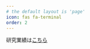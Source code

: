 ```yaml
---
# the default layout is 'page'
icon: fas fa-terminal
order: 2
---
```




研究業績は[こちら](https://fukushimahj.github.io/pages/categories/%E7%A0%94%E7%A9%B6%E6%A5%AD%E7%B8%BE/)

